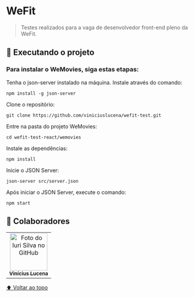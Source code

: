 # WeFit

> Testes realizados para a vaga de desenvolvedor front-end pleno da WeFit.

## 🚀 Executando o projeto

### Para instalar o WeMovies, siga estas etapas:
Tenha o json-server instalado na máquina. Instale através do comando:
```
npm install -g json-server
```
Clone o repositório:
```
git clone https://github.com/viniciuslucena/wefit-test.git
```
Entre na pasta do projeto WeMovies:
```
cd wefit-test-react/wemovies
```
Instale as dependências:
```
npm install
```
Inicie o JSON Server:
```
json-server src/server.json
```
Após iniciar o JSON Server, execute o comando:
```
npm start
```

## 🤝 Colaboradores
<table>
  <tr>
    <td align="center">
      <a href="#">
        <img src="https://avatars.githubusercontent.com/u/29482666?v=4" width="100px;" alt="Foto do Iuri Silva no GitHub"/><br>
        <sub>
          <b>Vinícius Lucena</b>
        </sub>
      </a>
    </td>
  </tr>
</table>

[⬆ Voltar ao topo](#wefit)<br>
